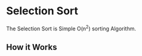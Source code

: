 # Selection Sort

The Selection Sort is Simple O(n<sup>2</sup>) sorting Algorithm.

## How it Works
